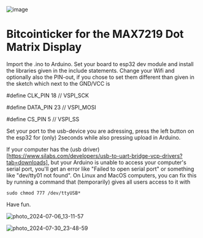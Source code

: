 ![image](https://github.com/user-attachments/assets/4db3c705-76f4-4339-b490-c71cc401cd9e)


# Bitcointicker for the MAX7219 Dot Matrix Display

Import the .ino to Arduino. Set your board to esp32 dev module and install the libraries given in the include statements. 
Change your Wifi and optionally also the PIN-out, if you chose to set them different than given in the sketch which next to the GND/VCC is

#define CLK_PIN   18 // VSPI_SCK

#define DATA_PIN  23 // VSPI_MOSI

#define CS_PIN    5  // VSPI_SS


Set your port to the usb-device you are adressing, press the left button on the esp32 for (only) 2seconds while also pressing upload in Arduino.

If your computer has the (usb driver)[https://www.silabs.com/developers/usb-to-uart-bridge-vcp-drivers?tab=downloads], but your Arduino is unable to access your computer's serial port, you'll get an error like "Failed to open serial port" or something like "dev/tty01 not found". On Linux and MacOS computers, you can fix this by running a command that (temporarily) gives all users access to it with 
```
sudo chmod 777 /dev/ttyUSB*
```

Have fun.

![photo_2024-07-06_13-11-57](https://github.com/arbadacarbaYK/Matrix-Bitcointicker/assets/63317640/f20c29de-2e8b-49c7-b48a-980124b0bacf)


![photo_2024-07-30_23-48-59](https://github.com/user-attachments/assets/90bf05a9-9241-470c-b6d1-f0ae9eb6e36a)
